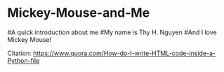 # Mickey-Mouse-and-Me
#A quick introduction about me
#My name is Thy H. Nguyen
#And I love Mickey Mouse!


Citation: https://www.quora.com/How-do-I-write-HTML-code-inside-a-Python-file

